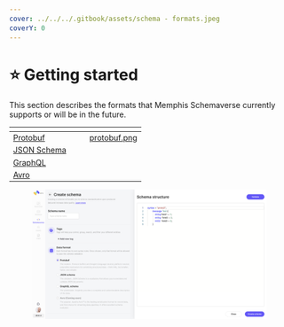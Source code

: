 ```yaml
---
cover: ../../../.gitbook/assets/schema - formats.jpeg
coverY: 0
---
```


# ⭐ Getting started

This section describes the formats that Memphis Schemaverse currently supports or will be in the future.

<table data-card-size="large" data-view="cards"><thead><tr><th></th><th data-hidden></th><th data-hidden></th><th data-hidden data-type="files"></th></tr></thead><tbody><tr><td><a href="protobuf.md">Protobuf</a></td><td></td><td></td><td><a href="../../../.gitbook/assets/protobuf.png">protobuf.png</a></td></tr><tr><td><a href="json-schema.md">JSON Schema</a></td><td></td><td></td><td></td></tr><tr><td><a href="broken-reference">GraphQL</a></td><td></td><td></td><td></td></tr><tr><td><a href="avro.md">Avro</a></td><td></td><td></td><td></td></tr></tbody></table>

<figure><img src="../../../.gitbook/assets/Screen Shot 2023-01-23 at 22.27.23.png" alt=""><figcaption></figcaption></figure>
